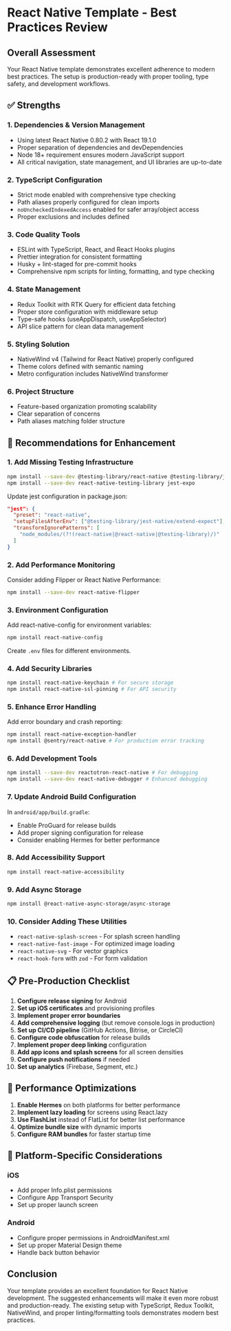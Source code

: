 # React Native Template - Best Practices Review

## Overall Assessment
Your React Native template demonstrates excellent adherence to modern best practices. The setup is production-ready with proper tooling, type safety, and development workflows.

## ✅ Strengths

### 1. **Dependencies & Version Management**
- Using latest React Native 0.80.2 with React 19.1.0
- Proper separation of dependencies and devDependencies
- Node 18+ requirement ensures modern JavaScript support
- All critical navigation, state management, and UI libraries are up-to-date

### 2. **TypeScript Configuration**
- Strict mode enabled with comprehensive type checking
- Path aliases properly configured for clean imports
- `noUncheckedIndexedAccess` enabled for safer array/object access
- Proper exclusions and includes defined

### 3. **Code Quality Tools**
- ESLint with TypeScript, React, and React Hooks plugins
- Prettier integration for consistent formatting
- Husky + lint-staged for pre-commit hooks
- Comprehensive npm scripts for linting, formatting, and type checking

### 4. **State Management**
- Redux Toolkit with RTK Query for efficient data fetching
- Proper store configuration with middleware setup
- Type-safe hooks (useAppDispatch, useAppSelector)
- API slice pattern for clean data management

### 5. **Styling Solution**
- NativeWind v4 (Tailwind for React Native) properly configured
- Theme colors defined with semantic naming
- Metro configuration includes NativeWind transformer

### 6. **Project Structure**
- Feature-based organization promoting scalability
- Clear separation of concerns
- Path aliases matching folder structure

## 🔧 Recommendations for Enhancement

### 1. **Add Missing Testing Infrastructure**
```bash
npm install --save-dev @testing-library/react-native @testing-library/jest-native
npm install --save-dev react-native-testing-library jest-expo
```

Update jest configuration in package.json:
```json
"jest": {
  "preset": "react-native",
  "setupFilesAfterEnv": ["@testing-library/jest-native/extend-expect"],
  "transformIgnorePatterns": [
    "node_modules/(?!(react-native|@react-native|@testing-library)/)"
  ]
}
```

### 2. **Add Performance Monitoring**
Consider adding Flipper or React Native Performance:
```bash
npm install --save-dev react-native-flipper
```

### 3. **Environment Configuration**
Add react-native-config for environment variables:
```bash
npm install react-native-config
```

Create `.env` files for different environments.

### 4. **Add Security Libraries**
```bash
npm install react-native-keychain # For secure storage
npm install react-native-ssl-pinning # For API security
```

### 5. **Enhance Error Handling**
Add error boundary and crash reporting:
```bash
npm install react-native-exception-handler
npm install @sentry/react-native # For production error tracking
```

### 6. **Add Development Tools**
```bash
npm install --save-dev reactotron-react-native # For debugging
npm install --save-dev react-native-debugger # Enhanced debugging
```

### 7. **Update Android Build Configuration**
In `android/app/build.gradle`:
- Enable ProGuard for release builds
- Add proper signing configuration for release
- Consider enabling Hermes for better performance

### 8. **Add Accessibility Support**
```bash
npm install react-native-accessibility
```

### 9. **Add Async Storage**
```bash
npm install @react-native-async-storage/async-storage
```

### 10. **Consider Adding These Utilities**
- `react-native-splash-screen` - For splash screen handling
- `react-native-fast-image` - For optimized image loading
- `react-native-svg` - For vector graphics
- `react-hook-form` with `zod` - For form validation

## 📋 Pre-Production Checklist

1. **Configure release signing** for Android
2. **Set up iOS certificates** and provisioning profiles
3. **Implement proper error boundaries**
4. **Add comprehensive logging** (but remove console.logs in production)
5. **Set up CI/CD pipeline** (GitHub Actions, Bitrise, or CircleCI)
6. **Configure code obfuscation** for release builds
7. **Implement proper deep linking** configuration
8. **Add app icons and splash screens** for all screen densities
9. **Configure push notifications** if needed
10. **Set up analytics** (Firebase, Segment, etc.)

## 🚀 Performance Optimizations

1. **Enable Hermes** on both platforms for better performance
2. **Implement lazy loading** for screens using React.lazy
3. **Use FlashList** instead of FlatList for better list performance
4. **Optimize bundle size** with dynamic imports
5. **Configure RAM bundles** for faster startup time

## 📱 Platform-Specific Considerations

### iOS
- Add proper Info.plist permissions
- Configure App Transport Security
- Set up proper launch screen

### Android
- Configure proper permissions in AndroidManifest.xml
- Set up proper Material Design theme
- Handle back button behavior

## Conclusion
Your template provides an excellent foundation for React Native development. The suggested enhancements will make it even more robust and production-ready. The existing setup with TypeScript, Redux Toolkit, NativeWind, and proper linting/formatting tools demonstrates modern best practices.